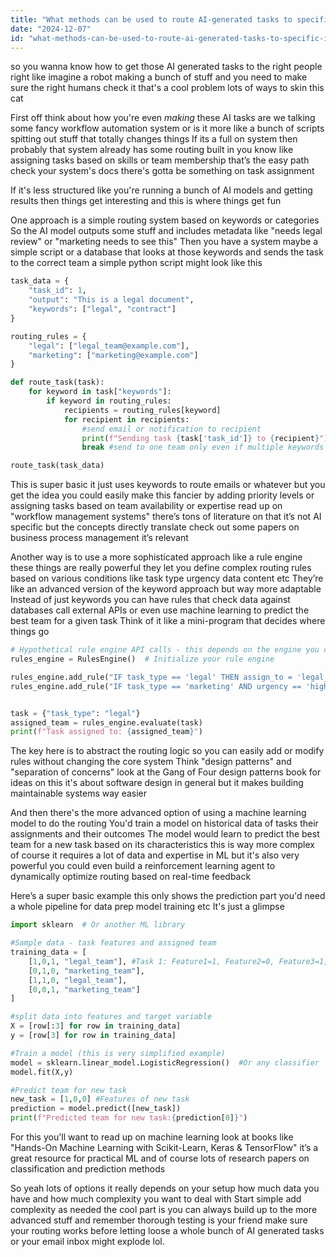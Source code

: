 ```yaml
---
title: "What methods can be used to route AI-generated tasks to specific individuals or teams for review?"
date: "2024-12-07"
id: "what-methods-can-be-used-to-route-ai-generated-tasks-to-specific-individuals-or-teams-for-review"
---
```


 so you wanna know how to get those AI generated tasks to the right people right  like imagine a robot making a bunch of stuff and you need to make sure the right humans check it  that's a cool problem  lots of ways to skin this cat

First off  think about how you're even *making* these AI tasks  are we talking some fancy workflow automation system or is it more like a bunch of scripts spitting out stuff  that totally changes things  If its a full on system  then probably that system already has some routing built in  you know  like assigning tasks based on skills or team membership  that’s the easy path  check your system's docs  there's gotta be something on task assignment

If it's less structured  like  you're running a bunch of AI models and getting results then things get interesting  and this is where things get fun

One approach is a simple routing system based on keywords or categories  So the AI model outputs some stuff and includes metadata like "needs legal review" or "marketing needs to see this"  Then you have a system  maybe a simple script or a database  that looks at those keywords and sends the task to the correct team  a simple python script might look like this


```python
task_data = {
    "task_id": 1,
    "output": "This is a legal document",
    "keywords": ["legal", "contract"]
}

routing_rules = {
    "legal": ["legal_team@example.com"],
    "marketing": ["marketing@example.com"]
}

def route_task(task):
    for keyword in task["keywords"]:
        if keyword in routing_rules:
            recipients = routing_rules[keyword]
            for recipient in recipients:
                #send email or notification to recipient
                print(f"Sending task {task['task_id']} to {recipient}")
                break #send to one team only even if multiple keywords match

route_task(task_data)
```

This is super basic  it just uses keywords to route emails or whatever  but you get the idea  you could easily make this fancier by adding priority levels or assigning tasks based on team availability or expertise   read up on "workflow management systems"  there’s tons of literature on that  it’s not AI specific but the concepts directly translate  check out some papers on business process management  it’s relevant

Another way is to use a more sophisticated approach like a rule engine  these things are really powerful  they let you define complex routing rules based on various conditions  like task type  urgency  data content etc  They’re like an advanced version of the keyword approach  but way more adaptable  Instead of just keywords  you can have rules that check data against databases  call external APIs  or even use machine learning to predict the best team for a given task  Think of it like a mini-program that decides where things go


```python
# Hypothetical rule engine API calls - this depends on the engine you choose
rules_engine = RulesEngine()  # Initialize your rule engine

rules_engine.add_rule("IF task_type == 'legal' THEN assign_to = 'legal_team'")
rules_engine.add_rule("IF task_type == 'marketing' AND urgency == 'high' THEN assign_to = 'marketing_lead'")


task = {"task_type": "legal"}
assigned_team = rules_engine.evaluate(task)
print(f"Task assigned to: {assigned_team}")
```


The key here is to abstract the routing logic  so you can easily add or modify rules without changing the core system  Think  "design patterns" and  "separation of concerns"  look at the Gang of Four design patterns book for ideas on this  it's about software design in general but it makes building maintainable systems way easier

And then there's the more advanced option of using a machine learning model to do the routing  You'd train a model on historical data of tasks  their assignments  and their outcomes  The model would learn to predict the best team for a new task based on its characteristics   this is way more complex of course  it requires a lot of data and expertise in ML  but it's also very powerful  you could even build a reinforcement learning agent to dynamically optimize routing based on real-time feedback

Here’s a super basic example  this only shows the prediction part  you'd need a whole pipeline for data prep  model training  etc   It's just a glimpse


```python
import sklearn  # Or another ML library

#Sample data - task features and assigned team
training_data = [
    [1,0,1, "legal_team"], #Task 1: Feature1=1, Feature2=0, Feature3=1, assigned to legal_team
    [0,1,0, "marketing_team"],
    [1,1,0, "legal_team"],
    [0,0,1, "marketing_team"]
]

#split data into features and target variable
X = [row[:3] for row in training_data]
y = [row[3] for row in training_data]

#Train a model (this is very simplified example)
model = sklearn.linear_model.LogisticRegression()  #Or any classifier
model.fit(X,y)

#Predict team for new task
new_task = [1,0,0] #Features of new task
prediction = model.predict([new_task])
print(f"Predicted team for new task:{prediction[0]}")

```

For this  you'll want to read up on machine learning   look at books like "Hands-On Machine Learning with Scikit-Learn, Keras & TensorFlow"   it’s a great resource for practical ML  and of course lots of research papers on classification and prediction methods  

So yeah  lots of options  it really depends on your setup  how much data you have  and how much complexity you want to deal with  Start simple  add complexity as needed   the cool part is  you can always build up to the more advanced stuff  and remember  thorough testing is your friend  make sure your routing works before letting loose a whole bunch of AI generated tasks  or your email inbox might explode lol.

